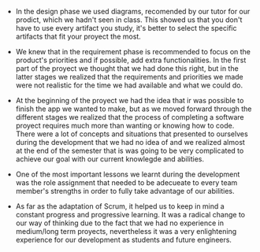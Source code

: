 * In the design phase we used diagrams, recomended by our tutor for our prodict, which we hadn't seen in class. This showed us that you don't have to use every artifact you study, it's better to select the specific artifacts that fit your proyect the most. 

* We knew that in the requirement phase is recommended to focus on the product's priorities and if possible, add extra functionalities. In the first part of the proyect we thought that we had done this right, but in the latter stages we realized that the requirements and priorities we made were not realistic for the time we had available and what we could do.

* At the beginning of the proyect we had the idea that ir was possible to finish the app we wanted to make, but as we moved forward through the different stages we realized that the process of completing a software proyect requires much more than wanting or knowing how to code. There were a lot of concepts and situations that presented to ourselves during the development that we had no idea of and we realized almost at the end of the semester that is was going to be very complicated to achieve our goal with our current knowlegde and abilities. 

* One of the most important lessons we learnt during the development was the role assignment that needed to be adecueate to every team member's 
strengths in order to fully take advantage of our abilities. 

* As far as the adaptation of Scrum, it helped us to keep in mind a constant progress and progressive learning. It was a radical change to our way of thinking due to the fact that we had no experience in medium/long term proyects, nevertheless it was a very enlightening experience for our development as students and future engineers.
